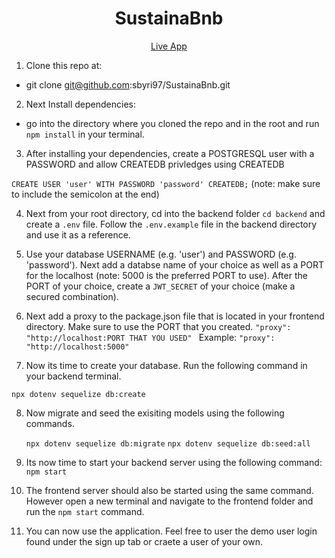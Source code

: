 
<h1 align="center">
    SustainaBnb
</h1>

<p align="center">
    <a href="https://sustainabnb.herokuapp.com/">Live App</a>
</p>

1. Clone this repo at:

* git clone git@github.com:sbyri97/SustainaBnb.git

2. Next Install dependencies:

* go into the directory where you cloned the repo and in the root and run ``` npm install ``` in your terminal.

3. After installing your dependencies, create a POSTGRESQL user with a PASSWORD and allow CREATEDB privledges using CREATEDB

```CREATE USER 'user' WITH PASSWORD 'password' CREATEDB;``` (note: make sure to include the semicolon at the end)

4. Next from your root directory, cd into the backend folder ``` cd backend ``` and create a ```.env``` file. Follow the ```.env.example``` file in the backend directory and use it as a reference.

5. Use your database USERNAME (e.g. 'user') and PASSWORD (e.g. 'password'). Next add a databse name of your choice as well as a PORT for the localhost (note: 5000 is the preferred PORT to use). After the PORT of your choice, create a ``` JWT_SECRET ``` of your choice (make a secured combination).

6. Next add a proxy to the package.json file that is located in your frontend directory. Make sure to use the PORT that you created. 
    ```"proxy": "http://localhost:PORT THAT YOU USED" ``` Example: ```"proxy": "http://localhost:5000"```
    
7. Now its time to create your database. Run the following command in your backend terminal.

  ```npx dotenv sequelize db:create```
  
8. Now migrate and seed the exisiting models using the following commands.
  
    ```npx dotenv sequelize db:migrate```
    ```npx dotenv sequelize db:seed:all```
    
9. Its now time to start your backend server using the following command: ```npm start```

10. The frontend server should also be started using the same command. However open a new terminal and navigate to the frontend folder and run the ``` npm start ``` command.

11. You can now use the application. Feel free to user the demo user login found under the sign up tab or craete a user of your own.
